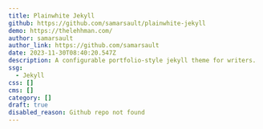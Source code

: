 ```yaml
---
title: Plainwhite Jekyll
github: https://github.com/samarsault/plainwhite-jekyll
demo: https://thelehhman.com/
author: samarsault
author_link: https://github.com/samarsault
date: 2023-11-30T08:40:20.547Z
description: A configurable portfolio-style jekyll theme for writers.
ssg:
  - Jekyll
css: []
cms: []
category: []
draft: true
disabled_reason: Github repo not found
---
```

